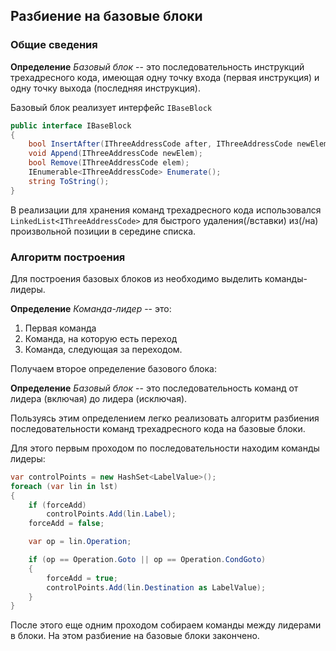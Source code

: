 ## Разбиение на базовые блоки

### Общие сведения

**Определение** *Базовый блок* -- это последовательность инструкций трехадресного кода, имеющая одну точку входа (первая инструкция) и одну точку выхода (последняя инструкция).

Базовый блок реализует интерфейс `IBaseBlock`


```csharp
public interface IBaseBlock
{
    bool InsertAfter(IThreeAddressCode after, IThreeAddressCode newElem);
    void Append(IThreeAddressCode newElem);
    bool Remove(IThreeAddressCode elem);
    IEnumerable<IThreeAddressCode> Enumerate();
    string ToString();
}
```

В реализации для хранения команд трехадресного кода использовался `LinkedList<IThreeAddressCode>` для быстрого удаления(/вставки) из(/на) произвольной позиции в середине списка.

### Алгоритм построения

Для построения базовых блоков из необходимо выделить команды-лидеры.

**Определение** *Команда-лидер* -- это:
1. Первая команда
2. Команда, на которую есть переход
3. Команда, следующая за переходом.

Получаем второе определение базового блока:


**Определение** *Базовый блок* -- это последовательность команд от лидера (включая) до лидера (исключая).

Пользуясь этим определением легко реализовать алгоритм разбиения последовательности команд трехадресного кода на базовые блоки.

Для этого первым проходом по последовательности находим команды лидеры:
```csharp
var controlPoints = new HashSet<LabelValue>();
foreach (var lin in lst)
{
    if (forceAdd)
        controlPoints.Add(lin.Label);
    forceAdd = false;

    var op = lin.Operation;

    if (op == Operation.Goto || op == Operation.CondGoto)
    {
        forceAdd = true;
        controlPoints.Add(lin.Destination as LabelValue);
    }
}
```

После этого еще одним проходом собираем команды между лидерами в блоки. На этом разбиение на базовые блоки закончено.

